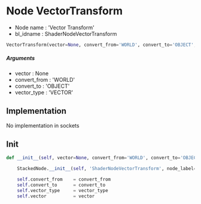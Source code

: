 # Node VectorTransform

- Node name : 'Vector Transform'
- bl_idname : ShaderNodeVectorTransform


``` python
VectorTransform(vector=None, convert_from='WORLD', convert_to='OBJECT', vector_type='VECTOR', node_label=None, node_color=None)
```
##### Arguments

- vector : None
- convert_from : 'WORLD'
- convert_to : 'OBJECT'
- vector_type : 'VECTOR'

## Implementation

No implementation in sockets

## Init

``` python
def __init__(self, vector=None, convert_from='WORLD', convert_to='OBJECT', vector_type='VECTOR', node_label=None, node_color=None):

    StackedNode.__init__(self, 'ShaderNodeVectorTransform', node_label=node_label, node_color=node_color)

    self.convert_from    = convert_from
    self.convert_to      = convert_to
    self.vector_type     = vector_type
    self.vector          = vector
```
